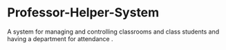 # Professor-Helper-System
A system for managing and controlling classrooms and class students and having a department for attendance .
